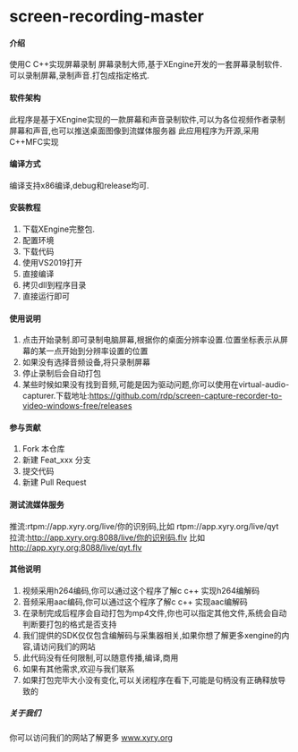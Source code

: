 # screen-recording-master

#### 介绍
使用C C++实现屏幕录制
屏幕录制大师,基于XEngine开发的一套屏幕录制软件.
可以录制屏幕,录制声音.打包成指定格式.

#### 软件架构
此程序是基于XEngine实现的一款屏幕和声音录制软件,可以为各位视频作者录制屏幕和声音,也可以推送桌面图像到流媒体服务器
此应用程序为开源,采用C++MFC实现

#### 编译方式
编译支持x86编译,debug和release均可.

#### 安装教程

1.  下载XEngine完整包.
2.  配置环境
3.  下载代码
4.  使用VS2019打开
5.  直接编译
6.  拷贝dll到程序目录
7.  直接运行即可

#### 使用说明

1.  点击开始录制.即可录制电脑屏幕,根据你的桌面分辨率设置.位置坐标表示从屏幕的某一点开始到分辨率设置的位置
2.  如果没有选择音频设备,将只录制屏幕
3.  停止录制后会自动打包  
4.  某些时候如果没有找到音频,可能是因为驱动问题,你可以使用在virtual-audio-capturer.下载地址:https://github.com/rdp/screen-capture-recorder-to-video-windows-free/releases  

#### 参与贡献

1.  Fork 本仓库
2.  新建 Feat_xxx 分支
3.  提交代码
4.  新建 Pull Request

#### 测试流媒体服务
推流:rtpm://app.xyry.org/live/你的识别码,比如 rtpm://app.xyry.org/live/qyt  
拉流:http://app.xyry.org:8088/live/你的识别码.flv 比如 http://app.xyry.org:8088/live/qyt.flv

#### 其他说明

1.  视频采用h264编码,你可以通过这个程序了解c c++ 实现h264编解码
2.  音频采用aac编码,你可以通过这个程序了解c c++ 实现aac编解码
3.  在录制完成后程序会自动打包为mp4文件,你也可以指定其他文件,系统会自动判断要打包的格式是否支持
4.  我们提供的SDK仅仅包含编解码与采集器相关,如果你想了解更多xengine的内容,请访问我们的网站
5.  此代码没有任何限制,可以随意传播,编译,商用
6.  如果有其他需求,欢迎与我们联系  
7.  如果打包完毕大小没有变化,可以关闭程序在看下,可能是句柄没有正确释放导致的  

##### 关于我们
你可以访问我们的网站了解更多 www.xyry.org